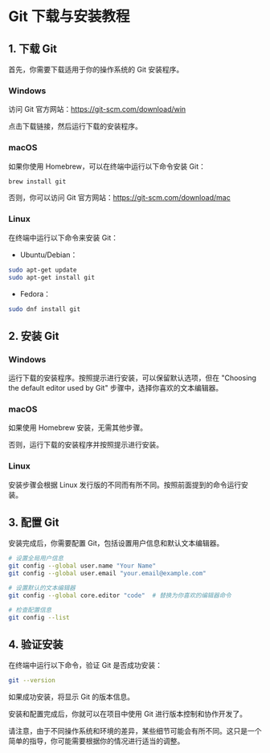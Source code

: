 
# Git 下载与安装教程

## 1. 下载 Git

首先，你需要下载适用于你的操作系统的 Git 安装程序。

### Windows

访问 Git 官方网站：https://git-scm.com/download/win

点击下载链接，然后运行下载的安装程序。

### macOS

如果你使用 Homebrew，可以在终端中运行以下命令安装 Git：

```bash
brew install git
```

否则，你可以访问 Git 官方网站：https://git-scm.com/download/mac

### Linux

在终端中运行以下命令来安装 Git：

- Ubuntu/Debian：

```bash
sudo apt-get update
sudo apt-get install git
```

- Fedora：

```bash
sudo dnf install git
```

## 2. 安装 Git

### Windows

运行下载的安装程序。按照提示进行安装，可以保留默认选项，但在 "Choosing the default editor used by Git" 步骤中，选择你喜欢的文本编辑器。

### macOS

如果使用 Homebrew 安装，无需其他步骤。

否则，运行下载的安装程序并按照提示进行安装。

### Linux

安装步骤会根据 Linux 发行版的不同而有所不同。按照前面提到的命令运行安装。

## 3. 配置 Git

安装完成后，你需要配置 Git，包括设置用户信息和默认文本编辑器。

```bash
# 设置全局用户信息
git config --global user.name "Your Name"
git config --global user.email "your.email@example.com"

# 设置默认的文本编辑器
git config --global core.editor "code"  # 替换为你喜欢的编辑器命令

# 检查配置信息
git config --list
```

## 4. 验证安装

在终端中运行以下命令，验证 Git 是否成功安装：

```bash
git --version
```

如果成功安装，将显示 Git 的版本信息。

安装和配置完成后，你就可以在项目中使用 Git 进行版本控制和协作开发了。


请注意，由于不同操作系统和环境的差异，某些细节可能会有所不同。这只是一个简单的指导，你可能需要根据你的情况进行适当的调整。